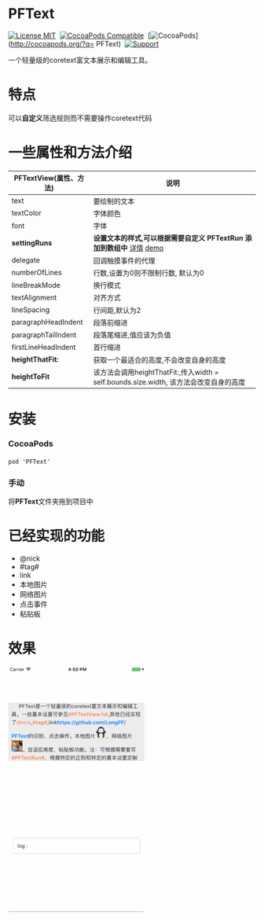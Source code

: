 PFText
==============
[![License MIT](https://img.shields.io/badge/license-MIT-green.svg?style=flat)](https://raw.githubusercontent.com/LongPF/PFText/master/LICENSE)&nbsp;
[![CocoaPods Compatible](https://img.shields.io/cocoapods/v/PFText.svg)](https://img.shields.io/cocoapods/v/PFText.svg)&nbsp;
[![CocoaPods](http://img.shields.io/cocoapods/p/PFText.svg?style=flat)](http://cocoapods.org/?q= PFText)&nbsp;
[![Support](https://img.shields.io/badge/support-iOS%206%2B%20-blue.svg?style=flat)](https://www.apple.com/nl/ios/)&nbsp;


一个轻量级的coretext富文本展示和编辑工具。

特点
==============
可以**自定义**筛选规则而不需要操作coretext代码

一些属性和方法介绍
==============

PFTextView(属性、方法)  |  说明
--------------------- | -------------
text 				   	  | 要绘制的文本
textColor  			  | 字体颜色
font					  | 字体
**settingRuns** 		  | **设置文本的样式,可以根据需要自定义 PFTextRun 添加到数组中** [详情](https://github.com/LongPF/PFText/blob/master/PFText/PFTextView.h) [demo](https://github.com/LongPF/PFText) 
delegate  			  | 回调触摸事件的代理
numberOfLines 		  | 行数,设置为0则不限制行数, 默认为0
lineBreakMode			  | 换行模式
textAlignment			  | 对齐方式
lineSpacing   		  | 行间距,默认为2
paragraphHeadIndent   | 段落前缩进
paragraphTailIndent   | 段落尾缩进,值应该为负值
firstLineHeadIndent   | 首行缩进
**heightThatFit:**    | 获取一个最适合的高度,不会改变自身的高度
**heightToFit**  	  | 该方法会调用heightThatFit:,传入width = self.bounds.size.width, 该方法会改变自身的高度

安装
==============
### CocoaPods
`pod 'PFText'`

### 手动
将**PFText**文件夹拖到项目中

已经实现的功能
==============

* @nick 
*  #tag# 
* link
* 本地图片
* 网络图片
* 点击事件
* 粘贴板

效果
==============

![](Asset/Untitled.gif)

